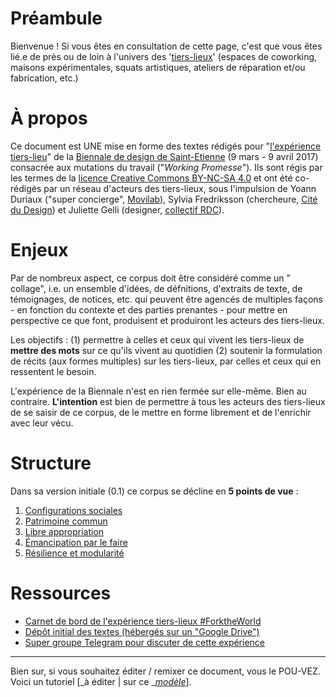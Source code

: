 # Préambule

Bienvenue ! Si vous êtes en consultation de cette page, c'est que vous êtes lié.e de près ou de loin à l'univers des '[tiers-lieux](http://movilab.org/index.php?title=Définition_des_Tiers_Lieux)' \(espaces de coworking, maisons expérimentales, squats artistiques, ateliers de réparation et/ou fabrication, etc.\)

# À propos

Ce document est UNE mise en forme des textes rédigés pour "[l'expérience tiers-lieu](https://archive.is/gkBhw)" de la [Biennale de design de Saint-Etienne](http://www.biennale-design.com/saint-etienne/2017/fr/home/) \(9 mars - 9 avril 2017\) consacrée aux mutations du travail \("_Working Promesse_"\). Ils sont régis par les termes de la [licence Creative Commons BY-NC-SA 4.0](https://creativecommons.org/licenses/by-nc-sa/4.0/) et ont été co-rédigés par un réseau d'acteurs des tiers-lieux, sous l'impulsion de Yoann Duriaux \("super concierge", [Movilab](http://movilab.org)\),  Sylvia Fredriksson \(chercheure, [Cité du Design](http://www.citedudesign.com/fr/la-recherche/)\) et Juliette Gelli \(designer, [collectif RDC](https://vimeo.com/200720088)\).

# Enjeux

Par de nombreux aspect, ce corpus  doit être considéré comme un " collage", i.e.  un ensemble d'idées,  de défnitions, d'extraits de texte, de témoignages, de notices, etc. qui peuvent être agencés de multiples façons - en fonction du contexte et des parties prenantes - pour mettre en perspective ce que font, produisent et produiront les acteurs des tiers-lieux.

Les objectifs : \(1\) permettre à celles et ceux qui vivent les tiers-lieux de **mettre des mots** sur ce qu'ils vivent au quotidien \(2\) soutenir la formulation de récits \(aux formes multiples\) sur les tiers-lieux, par celles et ceux qui en ressentent le besoin.

L'expérience de la Biennale n'est en rien fermée sur elle-même. Bien au contraire. **L'intention** est bien de permettre à tous les acteurs des tiers-lieux de se saisir de ce corpus, de le mettre en forme librement et de l'enrichir avec leur vécu.

# Structure

Dans sa version initiale \(0.1\) ce corpus se décline en **5 points de vue** :

1. [Configurations sociales](https://nicolasloubet.gitbooks.io/fork-the-world/content/configurations-sociales.html)
2. [Patrimoine commun](https://nicolasloubet.gitbooks.io/fork-the-world/content/patrimoine-commun.html)
3. [Libre appropriation](https://nicolasloubet.gitbooks.io/fork-the-world/content/libre-appropriation.html)
4. [Émancipation par le faire](https://nicolasloubet.gitbooks.io/fork-the-world/content/emancipation-par-le-faire.html)
5. [Résilience et modularité](https://nicolasloubet.gitbooks.io/fork-the-world/content/resilience-et-modularite.html)

# Ressources

* [Carnet de bord de l'expérience tiers-lieux \#ForktheWorld](http://frama.link/BiennaleDesign17-ForkTheWorld)
* [Dépôt initial des textes \(hébergés sur un "Google Drive"\)](http://frama.link/BiennaleDesign17-ForkTheWorld-Expo)
* [Super groupe Telegram pour discuter de cette expérience](https://telegram.me/forktheworld)

---

Bien sur, si vous souhaitez éditer / remixer ce document, vous le POU-VEZ. Voici un tutoriel \[_à éditer \| sur ce _[_modèle_](https://handbook.enspiral.com/guides/contributing.html)\].

